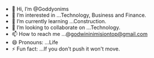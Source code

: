 - 👋 Hi, I’m @Goddyonims
- 👀 I’m interested in ...Technology, Business and Finance.
- 🌱 I’m currently learning ...Construction.
- 💞️ I’m looking to collaborate on ...Technology.
- 📫 How to reach me ...@godwininimisiontop@gmail.com
- 😄 Pronouns: ...Life
- ⚡ Fun fact: ...If you don't push it won't move.

<!---
Goddyonims/Goddyonims is a ✨ special ✨ repository because its `README.md` (this file) appears on your GitHub profile.
You can click the Preview link to take a look at your changes.
--->
